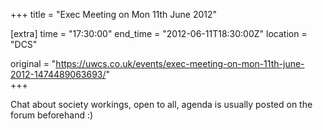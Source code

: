 +++
title = "Exec Meeting on Mon 11th June 2012"

[extra]
time = "17:30:00"
end_time = "2012-06-11T18:30:00Z"
location = "DCS"

original = "https://uwcs.co.uk/events/exec-meeting-on-mon-11th-june-2012-1474489063693/"    
+++

Chat about society workings, open to all, agenda is usually posted on the forum beforehand :)


